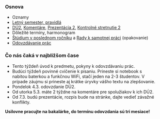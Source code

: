 ### Osnova

- Oznamy
- [Letný semester, pravidlá](./Letný_semester,_pravidlá.md)
- [DÚ2](./DÚ2.md), [Komentáre](./Komentáre.md), [Prezentácia 2](./Prezentácia_2.md),
  [Kontrolné stretnutie 2](./Kontrolné_stretnutie_2.md)
- Dôležité termíny, harmonogram
- [Štúdium v poslednom ročníku](./Štúdium_v_poslednom_ročníku.md) a [Rady k samotnej práci](./Rady_k_samotnej_práci.md) (opakovanie)
- [Odovzdávanie prác](./Odovzdávanie_prác.md)

### Čo nás čaká v najbližšom čase

- Tento týždeň úvod k predmetu, pokyny k odovzdávaniu prác.
- Budúci týždeň povinné cvičenie k písaniu. Prineste si notebook s nabitou baterkou a funkčnou WiFi, stačí jeden na 2-3 študentov. V prípade záujmu si prineste aj krátke úryvky vášho textu na zlepšovanie.
- Pondelok 4.3. odovzdanie DÚ2.
- Od utorka 5.3. máte 2 týždne na komentáre pre spolužiakov k ich DÚ2.
- Od 7.3. budú prezentácie, rozpis bude na stránke, dajte vedieť závažné konflikty.

**Usilovne pracujte na bakalárke, do termínu odovzdania sú tri mesiace!**
